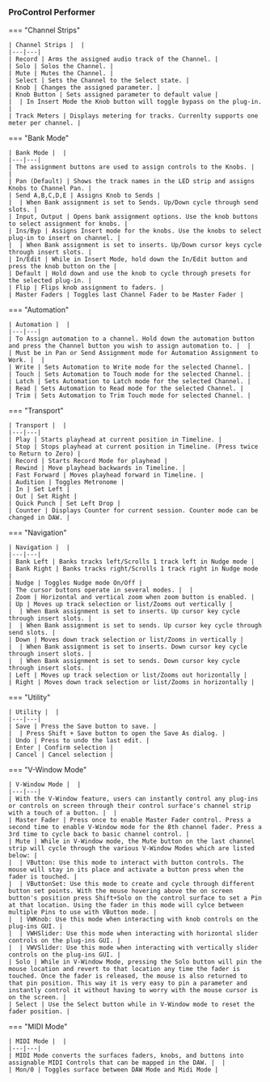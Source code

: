 #

### ProControl Performer

=== "Channel Strips"

    | Channel Strips |  |
    |---|---|
    | Record | Arms the assigned audio track of the Channel. |
    | Solo | Solos the Channel. |
    | Mute | Mutes the Channel. |
    | Select | Sets the Channel to the Select state. |
    | Knob | Changes the assigned parameter. |
    | Knob Button | Sets assigned parameter to default value |
    |  | In Insert Mode the Knob button will toggle bypass on the plug-in. |
    | Track Meters | Displays metering for tracks. Currenlty supports one meter per channel. |

=== "Bank Mode"

    | Bank Mode |  |
    |---|---|
    | The assignment buttons are used to assign controls to the Knobs. |  |
    | Pan (Default) | Shows the track names in the LED strip and assigns Knobs to Channel Pan. |
    | Send A,B,C,D,E | Assigns Knob to Sends |
    |  | When Bank assignment is set to Sends. Up/Down cycle through send slots. |
    | Input, Output | Opens bank assignment options. Use the knob buttons to select assignment for knobs. |
    | Ins/Byp | Assigns Insert mode for the knobs. Use the knobs to select plug-in to insert on channel. |
    |  | When Bank assignment is set to inserts. Up/Down cursor keys cycle through insert slots. |
    | In/Edit | While in Insert Mode, hold down the In/Edit button and press the knob button on the |
    | Default | Hold down and use the knob to cycle through presets for the selected plug-in. |
    | Flip | Flips knob assignment to faders. |
    | Master Faders | Toggles last Channel Fader to be Master Fader |

=== "Automation"

    | Automation |  |
    |---|---|
    | To Assign automation to a channel. Hold down the automation button and press the Channel button you wish to assign automation to. |  |
    | Must be in Pan or Send Assignment mode for Automation Assignment to Work. |  |
    | Write | Sets Automation to Write mode for the selected Channel. |
    | Touch | Sets Automation to Touch mode for the selected Channel. |
    | Latch | Sets Automation to Latch mode for the selected Channel. |
    | Read | Sets Automation to Read mode for the selected Channel. |
    | Trim | Sets Automation to Trim Touch mode for selected Channel. |

=== "Transport"

    | Transport |  |
    |---|---|
    | Play | Starts playhead at current position in Timeline. |
    | Stop | Stops playhead at current position in Timeline. (Press twice to Return to Zero) |
    | Record | Starts Record Mode for playhead |
    | Rewind | Move playhead backwards in Timeline. |
    | Fast Forward | Moves playhead forward in Timeline. |
    | Audition | Toggles Metronome |
    | In | Set Left |
    | Out | Set Right |
    | Quick Punch | Set Left Drop |
    | Counter | Displays Counter for current session. Counter mode can be changed in DAW. |

=== "Navigation"

    | Navigation |  |
    |---|---|
    | Bank Left | Banks tracks left/Scrolls 1 track left in Nudge mode |
    | Bank Right | Banks tracks right/Scrolls 1 track right in Nudge mode |
    | Nudge | Toggles Nudge mode On/Off |
    | The cursor buttons operate in several modes. |  |
    | Zoom | Horizontal and vertical zoom when zoom button is enabled. |
    | Up | Moves up track selection or list/Zooms out vertically |
    |  | When Bank assignment is set to inserts. Up cursor key cycle through insert slots. |
    |  | When Bank assignment is set to sends. Up cursor key cycle through send slots. |
    | Down | Moves down track selection or list/Zooms in vertically |
    |  | When Bank assignment is set to inserts. Down cursor key cycle through insert slots. |
    |  | When Bank assignment is set to sends. Down cursor key cycle through insert slots. |
    | Left | Moves up track selection or list/Zooms out horizontally |
    | Right | Moves down track selection or list/Zooms in horizontally |

=== "Utility"

    | Utility |  |
    |---|---|
    | Save | Press the Save button to save. |
    |  | Press Shift + Save button to open the Save As dialog. |
    | Undo | Press to undo the last edit. |
    | Enter | Confirm selection |
    | Cancel | Cancel selection |

=== "V-Window Mode"

    | V-Window Mode |  |
    |---|---|
    | With the V-Window feature, users can instantly control any plug-ins or controls on screen through their control surface's channel strip with a touch of a button. |  |
    | Master Fader | Press once to enable Master Fader control. Press a second time to enable V-Window mode for the 8th channel fader. Press a 3rd time to cycle back to basic channel control. |
    | Mute | While in V-Window mode, the Mute button on the last channel strip will cycle through the various V-Window Modes which are listed below: |
    |  | VButton: Use this mode to interact with button controls. The mouse will stay in its place and activate a button press when the fader is touched. |
    |  | VButtonSet: Use this mode to create and cycle through different button set points. With the mouse hovering above the on screen button's position press Shift+Solo on the control surface to set a Pin at that location. Using the fader in this mode will cylce between multiple Pins to use with VButton mode. |
    |  | VWKnob: Use this mode when interacting with knob controls on the plug-ins GUI. |
    |  | VWHSlider: Use this mode when interacting with horizontal slider controls on the plug-ins GUI. |
    |  | VWVSlider: Use this mode when interacting with vertically slider controls on the plug-ins GUI. |
    | Solo | While in V-Window Mode, pressing the Solo button will pin the mouse location and revert to that location any time the fader is touched. Once the fader is released, the mouse is also returned to that pin position. This way it is very easy to pin a parameter and instantly control it without having to worry with the mouse cursor is on the screen. |
    | Select | Use the Select button while in V-Window mode to reset the fader position. |

=== "MIDI Mode"

    | MIDI Mode |  |
    |---|---|
    | MIDI Mode converts the surfaces faders, knobs, and buttons into assignable MIDI Controls that can be mapped in the DAW. |  |
    | Mon/0 | Toggles surface between DAW Mode and Midi Mode |
